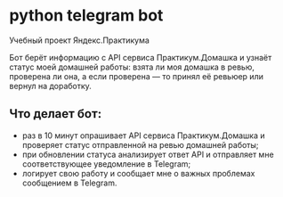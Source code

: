 # python telegram bot

Учебный проект Яндекс.Практикума 

Бот берёт информацию с API сервиса Практикум.Домашка и узнаёт статус моей домашней работы: взята ли моя домашка в ревью, проверена ли она, а если проверена — то принял её ревьюер или вернул на доработку.

## Что делает бот:
 - раз в 10 минут опрашивает API сервиса Практикум.Домашка и проверяет статус отправленной на ревью домашней работы;
 - при обновлении статуса анализирует ответ API и отправляет мне соответствующее уведомление в Telegram;
 - логирует свою работу и сообщает мне о важных проблемах сообщением в Telegram.
